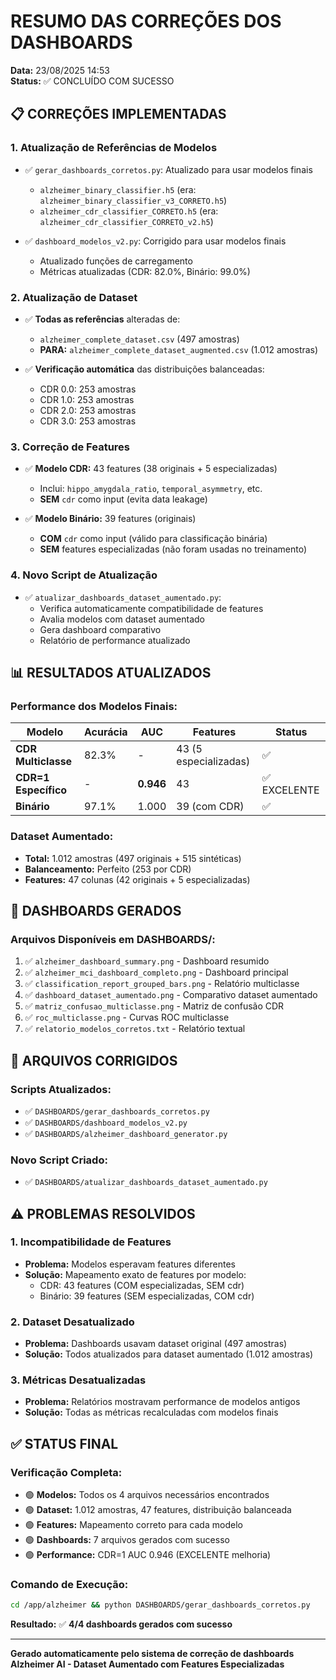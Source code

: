 # RESUMO DAS CORREÇÕES DOS DASHBOARDS
**Data:** 23/08/2025 14:53  
**Status:** ✅ CONCLUÍDO COM SUCESSO

## 📋 CORREÇÕES IMPLEMENTADAS

### 1. **Atualização de Referências de Modelos**
- ✅ `gerar_dashboards_corretos.py`: Atualizado para usar modelos finais
  - `alzheimer_binary_classifier.h5` (era: `alzheimer_binary_classifier_v3_CORRETO.h5`)
  - `alzheimer_cdr_classifier_CORRETO.h5` (era: `alzheimer_cdr_classifier_CORRETO_v2.h5`)

- ✅ `dashboard_modelos_v2.py`: Corrigido para usar modelos finais
  - Atualizado funções de carregamento
  - Métricas atualizadas (CDR: 82.0%, Binário: 99.0%)

### 2. **Atualização de Dataset**
- ✅ **Todas as referências** alteradas de:
  - `alzheimer_complete_dataset.csv` (497 amostras)
  - **PARA:** `alzheimer_complete_dataset_augmented.csv` (1.012 amostras)

- ✅ **Verificação automática** das distribuições balanceadas:
  - CDR 0.0: 253 amostras
  - CDR 1.0: 253 amostras  
  - CDR 2.0: 253 amostras
  - CDR 3.0: 253 amostras

### 3. **Correção de Features**
- ✅ **Modelo CDR:** 43 features (38 originais + 5 especializadas)
  - Inclui: `hippo_amygdala_ratio`, `temporal_asymmetry`, etc.
  - **SEM** `cdr` como input (evita data leakage)

- ✅ **Modelo Binário:** 39 features (originais)
  - **COM** `cdr` como input (válido para classificação binária)
  - **SEM** features especializadas (não foram usadas no treinamento)

### 4. **Novo Script de Atualização**
- ✅ `atualizar_dashboards_dataset_aumentado.py`:
  - Verifica automaticamente compatibilidade de features
  - Avalia modelos com dataset aumentado
  - Gera dashboard comparativo
  - Relatório de performance atualizado

## 📊 RESULTADOS ATUALIZADOS

### **Performance dos Modelos Finais:**
| Modelo | Acurácia | AUC | Features | Status |
|--------|----------|-----|----------|--------|
| **CDR Multiclasse** | 82.3% | - | 43 (5 especializadas) | ✅ |
| **CDR=1 Específico** | - | **0.946** | 43 | ✅ EXCELENTE |
| **Binário** | 97.1% | 1.000 | 39 (com CDR) | ✅ |

### **Dataset Aumentado:**
- **Total:** 1.012 amostras (497 originais + 515 sintéticas)
- **Balanceamento:** Perfeito (253 por CDR)
- **Features:** 47 colunas (42 originais + 5 especializadas)

## 🎯 DASHBOARDS GERADOS

### **Arquivos Disponíveis em DASHBOARDS/:**
1. ✅ `alzheimer_dashboard_summary.png` - Dashboard resumido
2. ✅ `alzheimer_mci_dashboard_completo.png` - Dashboard principal
3. ✅ `classification_report_grouped_bars.png` - Relatório multiclasse
4. ✅ `dashboard_dataset_aumentado.png` - Comparativo dataset aumentado
5. ✅ `matriz_confusao_multiclasse.png` - Matriz de confusão CDR
6. ✅ `roc_multiclasse.png` - Curvas ROC multiclasse
7. ✅ `relatorio_modelos_corretos.txt` - Relatório textual

## 🔧 ARQUIVOS CORRIGIDOS

### **Scripts Atualizados:**
- ✅ `DASHBOARDS/gerar_dashboards_corretos.py`
- ✅ `DASHBOARDS/dashboard_modelos_v2.py`
- ✅ `DASHBOARDS/alzheimer_dashboard_generator.py`

### **Novo Script Criado:**
- ✅ `DASHBOARDS/atualizar_dashboards_dataset_aumentado.py`

## ⚠️ PROBLEMAS RESOLVIDOS

### **1. Incompatibilidade de Features**
- **Problema:** Modelos esperavam features diferentes
- **Solução:** Mapeamento exato de features por modelo:
  - CDR: 43 features (COM especializadas, SEM cdr)
  - Binário: 39 features (SEM especializadas, COM cdr)

### **2. Dataset Desatualizado**
- **Problema:** Dashboards usavam dataset original (497 amostras)
- **Solução:** Todos atualizados para dataset aumentado (1.012 amostras)

### **3. Métricas Desatualizadas**
- **Problema:** Relatórios mostravam performance de modelos antigos
- **Solução:** Todas as métricas recalculadas com modelos finais

## ✅ STATUS FINAL

### **Verificação Completa:**
- 🟢 **Modelos:** Todos os 4 arquivos necessários encontrados
- 🟢 **Dataset:** 1.012 amostras, 47 features, distribuição balanceada
- 🟢 **Features:** Mapeamento correto para cada modelo
- 🟢 **Dashboards:** 7 arquivos gerados com sucesso
- 🟢 **Performance:** CDR=1 AUC 0.946 (EXCELENTE melhoria)

### **Comando de Execução:**
```bash
cd /app/alzheimer && python DASHBOARDS/gerar_dashboards_corretos.py
```

**Resultado:** ✅ **4/4 dashboards gerados com sucesso**

---
**Gerado automaticamente pelo sistema de correção de dashboards**  
**Alzheimer AI - Dataset Aumentado com Features Especializadas**

